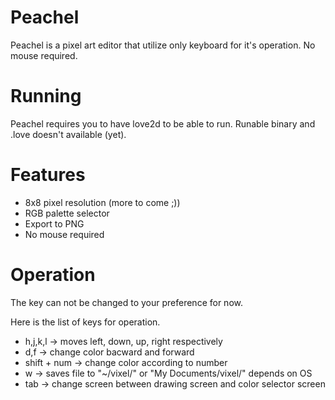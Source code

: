 # Peachel

Peachel is a pixel art editor that utilize only keyboard for it's operation. No mouse required.

# Running
Peachel requires you to have love2d to be able to run.
Runable binary and .love doesn't available (yet).

# Features
* 8x8 pixel resolution (more to come ;))
* RGB palette selector
* Export to PNG
* No mouse required

# Operation
The key can not be changed to your preference for now.

Here is the list of keys for operation.

* h,j,k,l	-> moves left, down, up, right respectively
* d,f		-> change color bacward and forward
* shift + num 	-> change color according to number
* w		-> saves file to "~/vixel/" or "My Documents/vixel/" depends on OS
* tab		-> change screen between drawing screen and color selector screen
